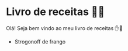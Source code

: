 # Livro de receitas :man_cook:

Olá! Seja bem vindo ao meu livro de receitas :hand::book:

- Strogonoff de frango

